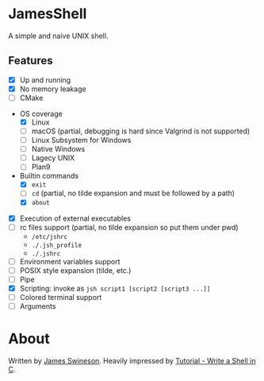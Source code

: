 # JamesShell

A simple and naive UNIX shell.

## Features

 * [x] Up and running
 * [x] No memory leakage
 * [ ] CMake
 * OS coverage
    + [x] Linux
    + [ ] macOS (partial, debugging is hard since Valgrind is not supported)
    + [ ] Linux Subsystem for Windows
    + [ ] Native Windows
    + [ ] Lagecy UNIX
    + [ ] Plan9
 * Builtin commands
    + [x] `exit`
    + [ ] `cd` (partial, no tilde expansion and must be followed by a path)
    + [x] `about`
 * [x] Execution of external executables
 * [ ] rc files support (partial, no tilde expansion so put them under pwd)
    + `/etc/jshrc`
    + `./.jsh_profile`
    + `./.jshrc`
 * [ ] Environment variables support
 * [ ] POSIX style expansion (tilde, etc.)
 * [ ] Pipe
 * [x] Scripting: invoke as `jsh script1 [script2 [script3 ...]]`
 * [ ] Colored terminal support
 * [ ] Arguments

# About

Written by [James Swineson](https://swineson.me).
Heavily impressed by [Tutorial - Write a Shell in C](https://brennan.io/2015/01/16/write-a-shell-in-c/).
